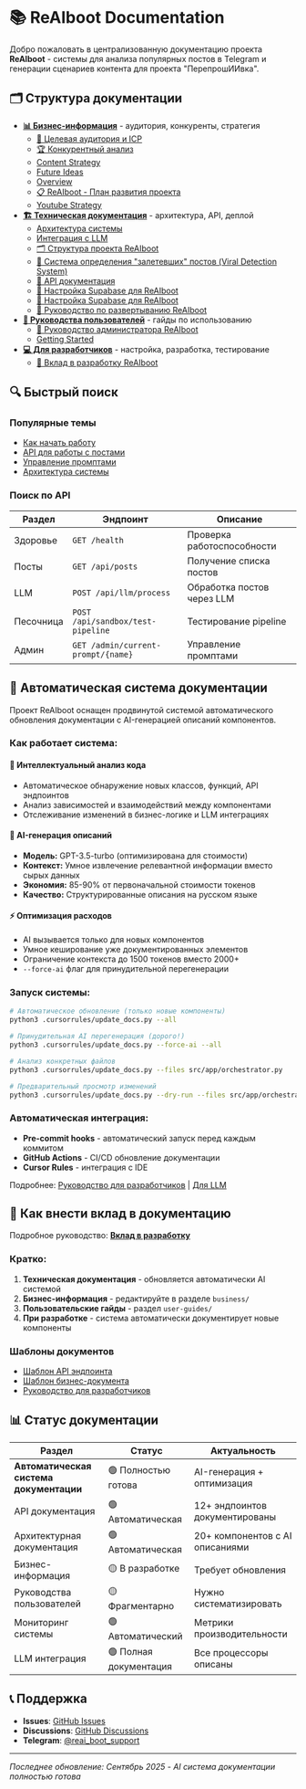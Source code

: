 # 📚 ReAIboot Documentation

Добро пожаловать в централизованную документацию проекта **ReAIboot** - системы для анализа популярных постов в Telegram и генерации сценариев контента для проекта "ПерепрошИИвка".

## 🗂️ Структура документации

- **[📊 Бизнес-информация](business/)** - аудитория, конкуренты, стратегия
  - [🎯 Целевая аудитория и ICP](business/audience.md)
  - [🏆 Конкурентный анализ](business/competitors.md)
  - [Content Strategy](business/content-strategy.md)
  - [Future Ideas](business/future-ideas.md)
  - [Overview](business/overview.md)
  - [📋 ReAIboot - План развития проекта](business/project-plan.md)
  - [Youtube Strategy](business/youtube-strategy.md)
- **[🏗️ Техническая документация](technical/)** - архитектура, API, деплой
  - [Архитектура системы](technical/architecture/components.md)
  - [Интеграция с LLM](technical/architecture/llm-integration.md)
  - [🗂️ Структура проекта ReAIboot](technical/architecture/project-structure.md)
  - [🦠 Система определения "залетевших" постов (Viral Detection System)](technical/architecture/viral-detection.md)
  - [📡 API документация](technical/api/overview.md)
  - [🚀 Настройка Supabase для ReAIboot](technical/database/schema.md)
  - [🚀 Настройка Supabase для ReAIboot](technical/database/supabase-setup.md)
  - [🚀 Руководство по развертыванию ReAIboot](technical/deployment/guide.md)
- **[👥 Руководства пользователей](user-guides/)** - гайды по использованию
  - [👑 Руководство администратора ReAIboot](user-guides/admin-guide.md)
  - [Getting Started](user-guides/getting-started.md)
- **[💻 Для разработчиков](development/)** - настройка, разработка, тестирование
  - [🤝 Вклад в разработку ReAIboot](development/contributing.md)

## 🔍 Быстрый поиск

### Популярные темы
- [Как начать работу](user-guides/getting-started.md)
- [API для работы с постами](technical/api/endpoints/posts.md)
- [Управление промптами](user-guides/admin-guide.md#prompts)
- [Архитектура системы](technical/architecture/overview.md)

### Поиск по API
| Раздел | Эндпоинт | Описание |
|--------|----------|----------|
| Здоровье | `GET /health` | Проверка работоспособности |
| Посты | `GET /api/posts` | Получение списка постов |
| LLM | `POST /api/llm/process` | Обработка постов через LLM |
| Песочница | `POST /api/sandbox/test-pipeline` | Тестирование pipeline |
| Админ | `GET /admin/current-prompt/{name}` | Управление промптами |

## 🤖 Автоматическая система документации

Проект ReAIboot оснащен продвинутой системой автоматического обновления документации с AI-генерацией описаний компонентов.

### Как работает система:

#### 🎯 **Интеллектуальный анализ кода**
- Автоматическое обнаружение новых классов, функций, API эндпоинтов
- Анализ зависимостей и взаимодействий между компонентами
- Отслеживание изменений в бизнес-логике и LLM интеграциях

#### 🧠 **AI-генерация описаний**
- **Модель:** GPT-3.5-turbo (оптимизирована для стоимости)
- **Контекст:** Умное извлечение релевантной информации вместо сырых данных
- **Экономия:** 85-90% от первоначальной стоимости токенов
- **Качество:** Структурированные описания на русском языке

#### ⚡ **Оптимизация расходов**
- AI вызывается только для новых компонентов
- Умное кеширование уже документированных элементов
- Ограничение контекста до 1500 токенов вместо 2000+
- `--force-ai` флаг для принудительной перегенерации

### Запуск системы:

```bash
# Автоматическое обновление (только новые компоненты)
python3 .cursorrules/update_docs.py --all

# Принудительная AI перегенерация (дорого!)
python3 .cursorrules/update_docs.py --force-ai --all

# Анализ конкретных файлов
python3 .cursorrules/update_docs.py --files src/app/orchestrator.py

# Предварительный просмотр изменений
python3 .cursorrules/update_docs.py --dry-run --files src/app/orchestrator.py
```

### Автоматическая интеграция:
- **Pre-commit hooks** - автоматический запуск перед каждым коммитом
- **GitHub Actions** - CI/CD обновление документации
- **Cursor Rules** - интеграция с IDE

Подробнее: [Руководство для разработчиков](development/contributing.md) | [Для LLM](LLM_README.md#система-автоматической-документации)

## 📝 Как внести вклад в документацию

Подробное руководство: **[Вклад в разработку](development/contributing.md)**

### Кратко:
1. **Техническая документация** - обновляется автоматически AI системой
2. **Бизнес-информация** - редактируйте в разделе `business/`
3. **Пользовательские гайды** - раздел `user-guides/`
4. **При разработке** - система автоматически документирует новые компоненты

### Шаблоны документов
- [Шаблон API эндпоинта](templates/api-endpoint.md)
- [Шаблон бизнес-документа](templates/business-doc.md)
- [Руководство для разработчиков](development/contributing.md)

## 📊 Статус документации

| Раздел | Статус | Актуальность |
|--------|--------|--------------|
| **Автоматическая система документации** | 🟢 Полностью готова | AI-генерация + оптимизация |
| API документация | 🟢 Автоматическая | 12+ эндпоинтов документированы |
| Архитектурная документация | 🟢 Автоматическая | 20+ компонентов с AI описаниями |
| Бизнес-информация | 🟡 В разработке | Требует обновления |
| Руководства пользователей | 🟡 Фрагментарно | Нужно систематизировать |
| Мониторинг системы | 🟢 Автоматический | Метрики производительности |
| LLM интеграция | 🟢 Полная документация | Все процессоры описаны |

## 📞 Поддержка

- **Issues**: [GitHub Issues](https://github.com/MrUversky/ReAIboot-Telegram-Analytics/issues)
- **Discussions**: [GitHub Discussions](https://github.com/MrUversky/ReAIboot-Telegram-Analytics/discussions)
- **Telegram**: [@reai_boot_support](https://t.me/reai_boot_support)

---

*Последнее обновление: Сентябрь 2025 - AI система документации полностью готова*
